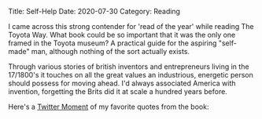 Title: Self-Help
Date: 2020-07-30
Category: Reading

I came across this strong contender for 'read of the year' while reading The Toyota Way. What book could be so important that it was the only one framed in the Toyota museum? A practical guide for the aspiring "self-made" man, although nothing of the sort actually exists. 

Through various stories of british inventors and entrepreneurs living in the 17/1800's it touches on all the great values an industrious, energetic person should possess for moving ahead. I'd always associated America with invention, forgetting the Brits did it at scale a hundred years before.

Here's a [Twitter Moment](https://twitter.com/i/events/1254446510877618177?s=20) of my favorite quotes from the book: 
